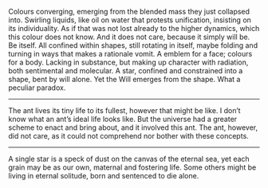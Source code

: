 Colours converging, emerging from the blended mass they just collapsed into. 
Swirling liquids, like oil on water that protests unification, insisting on its individuality. 
	As if that was not lost already to the higher dynamics, which this colour does not know.
	And it does not care, because it simply will be. Be itself.
All confined within shapes, still rotating in itself, maybe folding and turning in ways that makes a rationale vomit. 
A emblem for a face; colours for a body. 
Lacking in substance, but making up character with radiation, both sentimental and molecular. 
A star, confined and constrained into a shape, bent by will alone.
	Yet the Will emerges from the shape. What a peculiar paradox. 
***
The ant lives its tiny life to its fullest, however that might be like. I don’t know what an ant’s ideal life looks like.
But the universe had a greater scheme to enact and bring about, and it involved this ant.
The ant, however, did not care, as it could not comprehend nor bother with these concepts. 
***
A single star is a speck of dust on the canvas of the eternal sea, yet each grain may be as our own, maternal and fostering life. 
Some others might be living in eternal solitude, born and sentenced to die alone. 